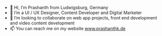 - 👋 Hi, I’m Prashanth from Ludwigsburg, Germany
- 👀 I’m a UI / UX Designer, Content Developer and Digital Marketer
- 💞️ I’m looking to collaborate on web app projects, front end development and video content development
- 📫 You can reach me on my website www.prashanthk.de

<!---
prashanthkp4/prashanthkp4 is a ✨ special ✨ repository because its `README.md` (this file) appears on your GitHub profile.
You can click the Preview link to take a look at your changes.
--->
